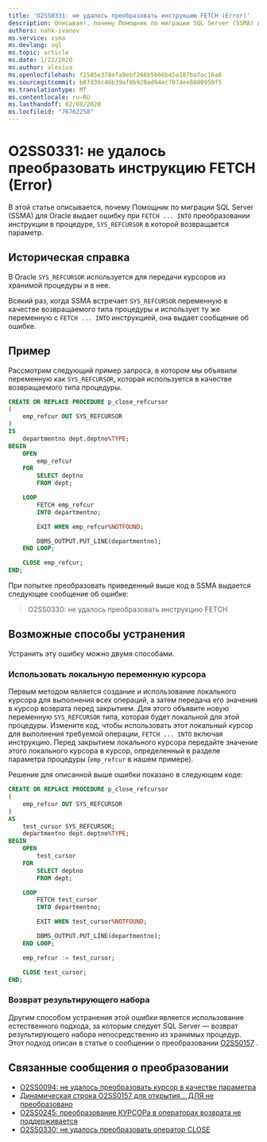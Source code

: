 ```yaml
---
title: 'O2SS0331: не удалось преобразовать инструкцию FETCH (Error)'
description: Описывает, почему Помощник по миграции SQL Server (SSMA) для Oracle выдает ошибку при преобразовании инструкции FETCH в процедуре, в которой SYS_REFCURSOR возвращается в качестве параметра.
authors: nahk-ivanov
ms.service: ssma
ms.devlang: sql
ms.topic: article
ms.date: 1/22/2020
ms.author: alexiva
ms.openlocfilehash: f2585e378efa9ebf266b5b66b45a187bafac16a6
ms.sourcegitcommit: b87d36c46b39af8b929ad94ec707dee8800950f5
ms.translationtype: MT
ms.contentlocale: ru-RU
ms.lasthandoff: 02/08/2020
ms.locfileid: "76762258"
---
```

# <a name="o2ss0331-unable-to-convert-fetch-statement-error"></a>O2SS0331: не удалось преобразовать инструкцию FETCH (Error)

В этой статье описывается, почему Помощник по миграции SQL Server (SSMA) для Oracle выдает ошибку при `FETCH ... INTO` преобразовании инструкции в процедуре, `SYS_REFCURSOR` в которой возвращается параметр.

## <a name="background"></a>Историческая справка

В Oracle `SYS_REFCURSOR` используется для передачи курсоров из хранимой процедуры и в нее.

Всякий раз, когда SSMA встречает `SYS_REFCURSOR` переменную в качестве возвращаемого типа процедуры и использует ту же переменную с `FETCH ... INTO` инструкцией, она выдает сообщение об ошибке.

## <a name="example"></a>Пример

Рассмотрим следующий пример запроса, в котором мы объявили переменную как `SYS_REFCURSOR`, которая используется в качестве возвращаемого типа процедуры.

```sql
CREATE OR REPLACE PROCEDURE p_close_refcursor
(
    emp_refcur OUT SYS_REFCURSOR
)
IS
    departmentno dept.deptno%TYPE;
BEGIN
    OPEN
        emp_refcur
    FOR
        SELECT deptno
        FROM dept;

    LOOP
        FETCH emp_refcur
        INTO departmentno;

        EXIT WHEN emp_refcur%NOTFOUND;

        DBMS_OUTPUT.PUT_LINE(departmentno);
    END LOOP;

    CLOSE emp_refcur;
END;
```

При попытке преобразовать приведенный выше код в SSMA выдается следующее сообщение об ошибке:

> O2SS0330: не удалось преобразовать инструкцию FETCH

## <a name="possible-remedies"></a>Возможные способы устранения

Устранить эту ошибку можно двумя способами.

### <a name="use-local-cursor-variable"></a>Использовать локальную переменную курсора

Первым методом является создание и использование локального курсора для выполнения всех операций, а затем передача его значения в курсор возврата перед закрытием. Для этого объявите новую переменную `SYS_REFCURSOR` типа, которая будет локальной для этой процедуры. Измените код, чтобы использовать этот локальный курсор для выполнения требуемой операции, `FETCH ... INTO` включая инструкцию. Перед закрытием локального курсора передайте значение этого локального курсора в курсор, определенный в разделе параметра процедуры (`emp_refcur` в нашем примере).

Решение для описанной выше ошибки показано в следующем коде:

```sql
CREATE OR REPLACE PROCEDURE p_close_refcursor
(
    emp_refcur OUT SYS_REFCURSOR
)
AS
    test_cursor SYS_REFCURSOR;
    departmentno dept.deptno%TYPE;
BEGIN
    OPEN
        test_cursor
    FOR
        SELECT deptno
        FROM dept;

    LOOP
        FETCH test_cursor
        INTO departmentno;

        EXIT WHEN test_cursor%NOTFOUND;

        DBMS_OUTPUT.PUT_LINE(departmentno);
    END LOOP;

    emp_refcur := test_cursor;

    CLOSE test_cursor;
END;
```

### <a name="return-result-set"></a>Возврат результирующего набора

Другим способом устранения этой ошибки является использование естественного подхода, за которым следует SQL Server — возврат результирующего набора непосредственно из хранимых процедур. Этот подход описан в статье о сообщении о преобразовании [O2SS0157](o2ss0157.md) .

## <a name="related-conversion-messages"></a>Связанные сообщения о преобразовании

* [O2SS0094: не удалось преобразовать курсор в качестве параметра](o2ss0094.md)
* [Динамическая строка O2SS0157 для открытия... ДЛЯ не преобразовано](o2ss0157.md)
* [O2SS0245: преобразование КУРСОРа в операторах возврата не поддерживается](o2ss0245.md)
* [O2SS0330: не удалось преобразовать оператор CLOSE](o2ss0330.md)
